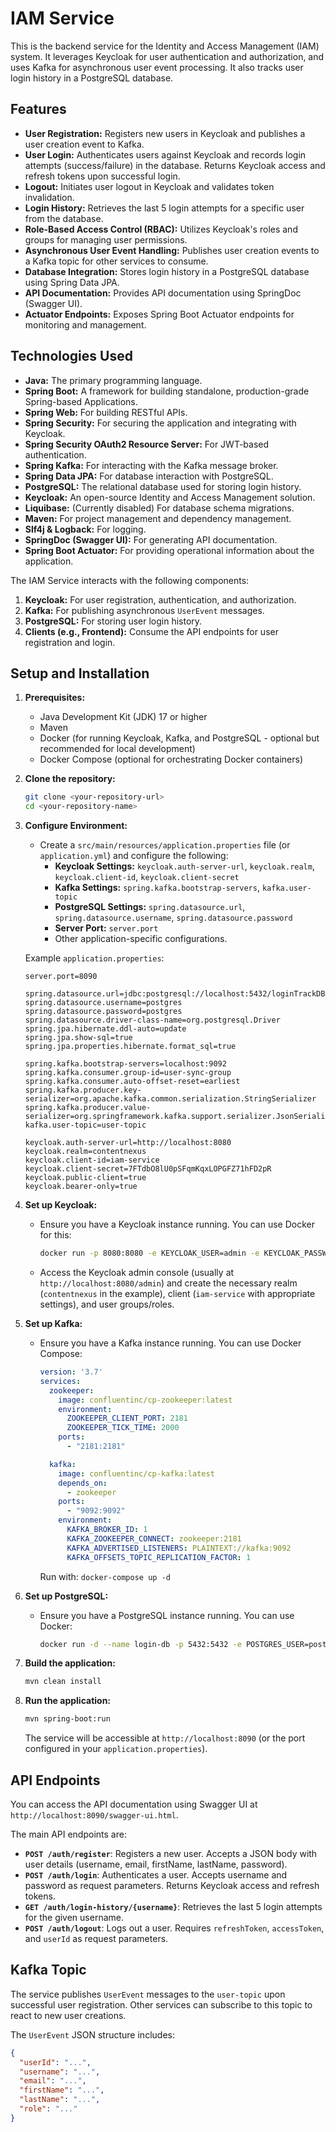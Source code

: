 # IAM Service

This is the backend service for the Identity and Access Management (IAM) system. It leverages Keycloak for user authentication and authorization, and uses Kafka for asynchronous user event processing. It also tracks user login history in a PostgreSQL database.

## Features

- **User Registration:** Registers new users in Keycloak and publishes a user creation event to Kafka.
- **User Login:** Authenticates users against Keycloak and records login attempts (success/failure) in the database. Returns Keycloak access and refresh tokens upon successful login.
- **Logout:** Initiates user logout in Keycloak and validates token invalidation.
- **Login History:** Retrieves the last 5 login attempts for a specific user from the database.
- **Role-Based Access Control (RBAC):** Utilizes Keycloak's roles and groups for managing user permissions.
- **Asynchronous User Event Handling:** Publishes user creation events to a Kafka topic for other services to consume.
- **Database Integration:** Stores login history in a PostgreSQL database using Spring Data JPA.
- **API Documentation:** Provides API documentation using SpringDoc (Swagger UI).
- **Actuator Endpoints:** Exposes Spring Boot Actuator endpoints for monitoring and management.

## Technologies Used

- **Java:** The primary programming language.
- **Spring Boot:** A framework for building standalone, production-grade Spring-based Applications.
- **Spring Web:** For building RESTful APIs.
- **Spring Security:** For securing the application and integrating with Keycloak.
- **Spring Security OAuth2 Resource Server:** For JWT-based authentication.
- **Spring Kafka:** For interacting with the Kafka message broker.
- **Spring Data JPA:** For database interaction with PostgreSQL.
- **PostgreSQL:** The relational database used for storing login history.
- **Keycloak:** An open-source Identity and Access Management solution.
- **Liquibase:** (Currently disabled) For database schema migrations.
- **Maven:** For project management and dependency management.
- **Slf4j & Logback:** For logging.
- **SpringDoc (Swagger UI):** For generating API documentation.
- **Spring Boot Actuator:** For providing operational information about the application.

The IAM Service interacts with the following components:

1.  **Keycloak:** For user registration, authentication, and authorization.
2.  **Kafka:** For publishing asynchronous `UserEvent` messages.
3.  **PostgreSQL:** For storing user login history.
4.  **Clients (e.g., Frontend):** Consume the API endpoints for user registration and login.

## Setup and Installation

1.  **Prerequisites:**
    - Java Development Kit (JDK) 17 or higher
    - Maven
    - Docker (for running Keycloak, Kafka, and PostgreSQL - optional but recommended for local development)
    - Docker Compose (optional for orchestrating Docker containers)

2.  **Clone the repository:**
    ```bash
    git clone <your-repository-url>
    cd <your-repository-name>
    ```

3.  **Configure Environment:**
    - Create a `src/main/resources/application.properties` file (or `application.yml`) and configure the following:
        - **Keycloak Settings:** `keycloak.auth-server-url`, `keycloak.realm`, `keycloak.client-id`, `keycloak.client-secret`
        - **Kafka Settings:** `spring.kafka.bootstrap-servers`, `kafka.user-topic`
        - **PostgreSQL Settings:** `spring.datasource.url`, `spring.datasource.username`, `spring.datasource.password`
        - **Server Port:** `server.port`
        - Other application-specific configurations.

    Example `application.properties`:
    ```properties
    server.port=8090

    spring.datasource.url=jdbc:postgresql://localhost:5432/loginTrackDB
    spring.datasource.username=postgres
    spring.datasource.password=postgres
    spring.datasource.driver-class-name=org.postgresql.Driver
    spring.jpa.hibernate.ddl-auto=update
    spring.jpa.show-sql=true
    spring.jpa.properties.hibernate.format_sql=true

    spring.kafka.bootstrap-servers=localhost:9092
    spring.kafka.consumer.group-id=user-sync-group
    spring.kafka.consumer.auto-offset-reset=earliest
    spring.kafka.producer.key-serializer=org.apache.kafka.common.serialization.StringSerializer
    spring.kafka.producer.value-serializer=org.springframework.kafka.support.serializer.JsonSerializer
    kafka.user-topic=user-topic

    keycloak.auth-server-url=http://localhost:8080
    keycloak.realm=contentnexus
    keycloak.client-id=iam-service
    keycloak.client-secret=7FTdbO8lU0pSFqmKqxLOPGFZ71hFD2pR
    keycloak.public-client=true
    keycloak.bearer-only=true
    ```

4.  **Set up Keycloak:**
    - Ensure you have a Keycloak instance running. You can use Docker for this:
      ```bash
      docker run -p 8080:8080 -e KEYCLOAK_USER=admin -e KEYCLOAK_PASSWORD=admin quay.io/keycloak/keycloak:latest start --optimized
      ```
    - Access the Keycloak admin console (usually at `http://localhost:8080/admin`) and create the necessary realm (`contentnexus` in the example), client (`iam-service` with appropriate settings), and user groups/roles.

5.  **Set up Kafka:**
    - Ensure you have a Kafka instance running. You can use Docker Compose:
      ```yaml
      version: '3.7'
      services:
        zookeeper:
          image: confluentinc/cp-zookeeper:latest
          environment:
            ZOOKEEPER_CLIENT_PORT: 2181
            ZOOKEEPER_TICK_TIME: 2000
          ports:
            - "2181:2181"

        kafka:
          image: confluentinc/cp-kafka:latest
          depends_on:
            - zookeeper
          ports:
            - "9092:9092"
          environment:
            KAFKA_BROKER_ID: 1
            KAFKA_ZOOKEEPER_CONNECT: zookeeper:2181
            KAFKA_ADVERTISED_LISTENERS: PLAINTEXT://kafka:9092
            KAFKA_OFFSETS_TOPIC_REPLICATION_FACTOR: 1
      ```
      Run with: `docker-compose up -d`

6.  **Set up PostgreSQL:**
    - Ensure you have a PostgreSQL instance running. You can use Docker:
      ```bash
      docker run -d --name login-db -p 5432:5432 -e POSTGRES_USER=postgres -e POSTGRES_PASSWORD=postgres -e POSTGRES_DB=loginTrackDB postgres:latest
      ```

7.  **Build the application:**
    ```bash
    mvn clean install
    ```

8.  **Run the application:**
    ```bash
    mvn spring-boot:run
    ```

    The service will be accessible at `http://localhost:8090` (or the port configured in your `application.properties`).

## API Endpoints

You can access the API documentation using Swagger UI at `http://localhost:8090/swagger-ui.html`.

The main API endpoints are:

-   **`POST /auth/register`**: Registers a new user. Accepts a JSON body with user details (username, email, firstName, lastName, password).
-   **`POST /auth/login`**: Authenticates a user. Accepts username and password as request parameters. Returns Keycloak access and refresh tokens.
-   **`GET /auth/login-history/{username}`**: Retrieves the last 5 login attempts for the given username.
-   **`POST /auth/logout`**: Logs out a user. Requires `refreshToken`, `accessToken`, and `userId` as request parameters.

## Kafka Topic

The service publishes `UserEvent` messages to the `user-topic` upon successful user registration. Other services can subscribe to this topic to react to new user creations.

The `UserEvent` JSON structure includes:

```json
{
  "userId": "...",
  "username": "...",
  "email": "...",
  "firstName": "...",
  "lastName": "...",
  "role": "..."
}
